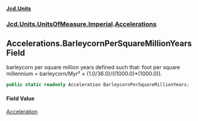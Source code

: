 #### [Jcd.Units](index 'index')
### [Jcd.Units.UnitsOfMeasure.Imperial](Jcd.Units.UnitsOfMeasure.Imperial 'Jcd.Units.UnitsOfMeasure.Imperial').[Accelerations](Accelerations 'Jcd.Units.UnitsOfMeasure.Imperial.Accelerations')

## Accelerations.BarleycornPerSquareMillionYears Field

barleycorn per square million years defined such that: foot per square millennium = barleycorn/Myr² ×
(1.0/36.0)/((1000.0)*(1000.0)).

```csharp
public static readonly Acceleration BarleycornPerSquareMillionYears;
```

#### Field Value
[Acceleration](Acceleration 'Jcd.Units.UnitTypes.Acceleration')